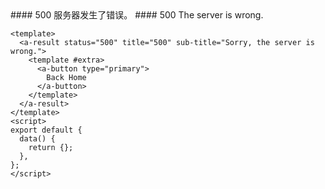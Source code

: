 <cn>
#### 500
服务器发生了错误。
</cn>

<us>
#### 500
The server is wrong.
</us>

```vue
<template>
  <a-result status="500" title="500" sub-title="Sorry, the server is wrong.">
    <template #extra>
      <a-button type="primary">
        Back Home
      </a-button>
    </template>
  </a-result>
</template>
<script>
export default {
  data() {
    return {};
  },
};
</script>
```
